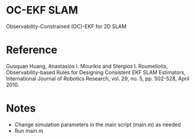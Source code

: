 # OC-EKF SLAM
Observability-Constrained (OC)-EKF for 2D SLAM

# Reference
Guoquan Huang, Anastasios I. Mourikis and Stergios I. Roumeliotis, Observability-based Rules for Designing Consistent EKF SLAM Estimators, International Journal of Robotics Research, vol. 29, no. 5, pp. 502-528, April 2010.

# Notes
- Change simulation parameters in the main script (main.m) as needed
- Run main.m
